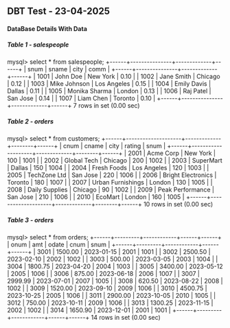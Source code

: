 ## DBT Test - 23-04-2025


#### DataBase Details With Data 



##### Table 1 - salespeople


mysql> select * from salespeople;
+------+---------------+-------------+------+
| snum | sname         | city        | comm |
+------+---------------+-------------+------+
| 1001 | John Doe      | New York    | 0.10 |
| 1002 | Jane Smith    | Chicago     | 0.12 |
| 1003 | Mike Johnson  | Los Angeles | 0.15 |
| 1004 | Emily Davis   | Dallas      | 0.11 |
| 1005 | Monika Sharma | London      | 0.13 |
| 1006 | Raj Patel     | San Jose    | 0.14 |
| 1007 | Liam Chen     | Toronto     | 0.10 |
+------+---------------+-------------+------+
7 rows in set (0.00 sec)




##### Table 2 - orders 




mysql> select * from customers;
+------+--------------------+-------------+--------+------+
| cnum | cname              | city        | rating | snum |
+------+--------------------+-------------+--------+------+
| 2001 | Acme Corp          | New York    |    100 | 1001 |
| 2002 | Global Tech        | Chicago     |    200 | 1002 |
| 2003 | SuperMart          | Dallas      |    150 | 1004 |
| 2004 | Fresh Foods        | Los Angeles |    120 | 1003 |
| 2005 | TechZone Ltd       | San Jose    |    220 | 1006 |
| 2006 | Bright Electronics | Toronto     |    180 | 1007 |
| 2007 | Urban Furnishings  | London      |    130 | 1005 |
| 2008 | Daily Supplies     | Chicago     |     90 | 1002 |
| 2009 | Peak Performance   | San Jose    |    210 | 1006 |
| 2010 | EcoMart            | London      |    160 | 1005 |
+------+--------------------+-------------+--------+------+
10 rows in set (0.00 sec)








##### Table 3 - orders




mysql> select * from orders;
+------+---------+------------+------+------+
| onum | amt     | odate      | cnum | snum |
+------+---------+------------+------+------+
| 3001 | 1500.00 | 2023-01-15 | 2001 | 1001 |
| 3002 | 2500.50 | 2023-02-10 | 2002 | 1002 |
| 3003 |  500.00 | 2023-03-05 | 2003 | 1004 |
| 3004 | 1800.75 | 2023-04-20 | 2004 | 1003 |
| 3005 | 3400.00 | 2023-05-12 | 2005 | 1006 |
| 3006 |  875.00 | 2023-06-18 | 2006 | 1007 |
| 3007 | 2999.99 | 2023-07-01 | 2007 | 1005 |
| 3008 |  620.50 | 2023-08-22 | 2008 | 1002 |
| 3009 | 1520.00 | 2023-09-10 | 2009 | 1006 |
| 3010 | 4500.75 | 2023-10-25 | 2005 | 1006 |
| 3011 | 2900.00 | 2023-10-05 | 2010 | 1005 |
| 3012 |  750.00 | 2023-10-11 | 2009 | 1006 |
| 3013 | 1300.25 | 2023-11-15 | 2002 | 1002 |
| 3014 | 1650.90 | 2023-12-01 | 2001 | 1001 |
+------+---------+------------+------+------+
14 rows in set (0.00 sec)
